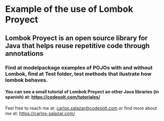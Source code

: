 # Example of the use of Lombok Proyect
## Lombok Proyect is an open source library for Java that helps reuse repetitive code through annotations
### Find at modelpackage examples of POJOs with and without Lombok, find at Test folder, test methods that ilustrate how lombok behaves.

#### You can see a small tutorial of Lombok Proyect an other Java libraries (in spanish) at: https://codesolt.com/tutoriales/

Feel free to reach me at: carlos.salazar@codesolt.com or find more about me at: https://carlos-salazar.com/
